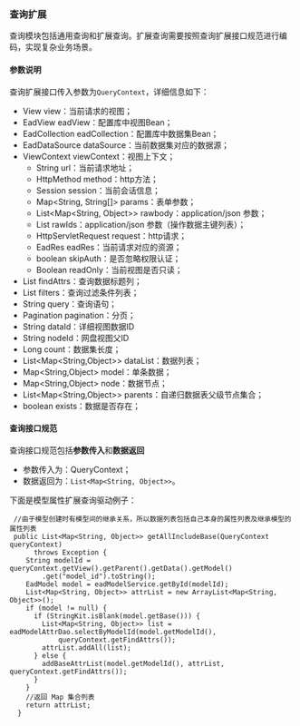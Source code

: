 ### 查询扩展

查询模块包括通用查询和扩展查询。扩展查询需要按照查询扩展接口规范进行编码，实现复杂业务场景。

#### 参数说明

查询扩展接口传入参数为`QueryContext`，详细信息如下：
- View view：当前请求的视图；
- EadView eadView：配置库中视图Bean；
- EadCollection eadCollection：配置库中数据集Bean；
- EadDataSource dataSource：当前数据集对应的数据源；
- ViewContext viewContext：视图上下文；
  - String url：当前请求地址；
  - HttpMethod method：http方法；
  - Session session：当前会话信息；
  - Map<String, String[]> params：表单参数；
  - List<Map<String, Object>> rawbody：application/json 参数；
  - List<String> rawIds：application/json 参数（操作数据主键列表）；
  - HttpServletRequest request：http请求；
  - EadRes eadRes：当前请求对应的资源；
  - boolean skipAuth：是否忽略权限认证；
  - Boolean readOnly：当前视图是否只读；
- List<String> findAttrs：查询数据标题列；
- List<EadViewFilterDetail> filters：查询过滤条件列表；
- String query：查询语句；
- Pagination pagination：分页；
- String dataId：详细视图数据ID
- String nodeId：网盘视图父ID
- Long count：数据集长度；
- List<Map<String,Object>> dataList：数据列表；
- Map<String,Object> model：单条数据；
- Map<String,Object> node：数据节点；
- List<Map<String,Object>> parents：自递归数据表父级节点集合；
- boolean exists：数据是否存在；

#### 查询接口规范

查询接口规范包括**参数传入**和**数据返回**
- 参数传入为：QueryContext；
- 数据返回为：`List<Map<String, Object>>`。

下面是模型属性扩展查询驱动例子：

```
 //由于模型创建时有模型间的继承关系，所以数据列表包括自己本身的属性列表及继承模型的属性列表
 public List<Map<String, Object>> getAllIncludeBase(QueryContext queryContext)
      throws Exception {
    String modelId = queryContext.getView().getParent().getData().getModel()
        .get("model_id").toString();
    EadModel model = eadModelService.getById(modelId);
    List<Map<String, Object>> attrList = new ArrayList<Map<String, Object>>();
    if (model != null) {
      if (StringKit.isBlank(model.getBase())) {
        List<Map<String, Object>> list = eadModelAttrDao.selectByModelId(model.getModelId(), 
            queryContext.getFindAttrs());
        attrList.addAll(list);
      } else {
        addBaseAttrList(model.getModelId(), attrList, queryContext.getFindAttrs());
      }
    }
    //返回 Map 集合列表
    return attrList;
  }

```
